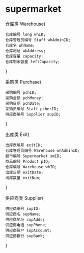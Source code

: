 # supermarket
仓库类 Warehouse{

	仓库编号 long whID;
	仓库管理员编号 Staff whAdminID;
	仓库名 whName;
	仓库地址 whAddress;
	仓库容量 capacity;
	仓库剩余容量 leftCapacity;

}

采购类 Purchase{

	采购编号 pchID;
	采购金额 pchMoney;
	采购日期 pchDate;
	采购员编号 Staff pcherID;
	供应商编号 Supplier supID;
}

出库类 Exit{

	出库表编号 exitID;
	仓库管理员编号 Warehouse whAdminID;
	超市编号 Supermarket smID;
	商品编号 Product pID;
	仓库编号 Warehouse whID;
	出库日期 exitDate;
	出库数量 exitNum;
}

供应商类 Supplier{
    
    供应商编号 supID;
    供应商名 supName;
    供应商地址 supAdds;
    供应商电话 supPhone;
    供应商账户 supAccount;
    供应商银行 supBank;
   
}

 
